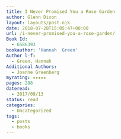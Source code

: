 ```yaml
---
title: I Never Promised You a Rose Garden
author: Glenn Dixon
layout: layouts/post.njk
date: 2018-07-28T15:05:47+00:00
url: /i-never-promised-you-a-rose-garden/
Book Id:
  - 6586393
bookauthor: 'Hannah  Green'
Author l-f:
  - Green, Hannah
Additional Authors:
  - Joanne Greenberg
myrating: ★★★★★
pages: 288
dateread:
  - 2017/09/13
status: read
categories:
  - Uncategorized
tags:
  - posts
  - books
---
```

